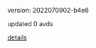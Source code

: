 version: 2022070902-b4e6

updated 0 avds

[details](https://github.com/0x74f917491bfa7ebfa379/ali_avd_db/blob/master/change_log/2022/07/09/02/b4e6.txt)